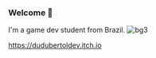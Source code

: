 ### Welcome 👋
I'm a game dev student from Brazil.
![bg3](https://github.com/DuduBertol/DuduBertol/assets/88258208/d6b8dc29-0e99-4dc2-bb1a-7ec4f4b4277c)

https://dudubertoldev.itch.io
<!--
**DuduBertol/DuduBertol** is a ✨ _special_ ✨ repository because its `README.md` (this file) appears on your GitHub profile.

Here are some ideas to get you started:

- 🔭 I’m currently working on ...
- 🌱 I’m currently learning ...
- 👯 I’m looking to collaborate on ...
- 🤔 I’m looking for help with ...
- 💬 Ask me about ...
- 📫 How to reach me: ...
- 😄 Pronouns: ...
- ⚡ Fun fact: ...
-->
